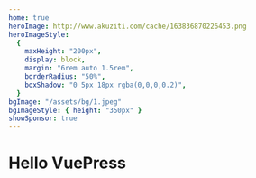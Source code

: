 ```yaml
---
home: true
heroImage: http://www.akuziti.com/cache/163836870226453.png
heroImageStyle:
  {
    maxHeight: "200px",
    display: block,
    margin: "6rem auto 1.5rem",
    borderRadius: "50%",
    boxShadow: "0 5px 18px rgba(0,0,0,0.2)",
  }
bgImage: "/assets/bg/1.jpeg"
bgImageStyle: { height: "350px" }
showSponsor: true
---
```


# Hello VuePress
